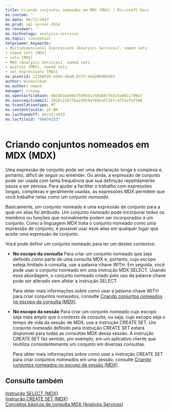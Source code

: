 ```yaml
---
title: Criando conjuntos nomeados em MDX (MDX) | Microsoft Docs
ms.custom: ''
ms.date: 06/13/2017
ms.prod: sql-server-2014
ms.reviewer: ''
ms.technology: analysis-services
ms.topic: conceptual
helpviewer_keywords:
- Multidimensional Expressions [Analysis Services], named sets
- named sets [MDX]
- sets [MDX]
- MDX [Analysis Services], named sets
- queries [MDX], named sets
- set expressions [MDX]
ms.assetid: 213b0035-e96d-4ba0-83f2-ded206905603
author: minewiskan
ms.author: owend
manager: craigg
ms.openlocfilehash: 98d363ab09e75905b13503687fe425a981c790e7
ms.sourcegitcommit: 3026c22b7fba19059a769ea5f367c4f51efaf286
ms.translationtype: MT
ms.contentlocale: pt-BR
ms.lasthandoff: 06/15/2019
ms.locfileid: "66074153"
---
```

# <a name="building-named-sets-in-mdx-mdx"></a>Criando conjuntos nomeados em MDX (MDX)
  Uma expressão de conjunto pode ser uma declaração longa e complexa e, portanto, difícil de seguir ou entender. Ou ainda, a expressão de conjunto pode ser usada com tanta frequência que sua definição repetidamente passa a ser penosa. Para ajudar a facilitar o trabalho com expressões longas, complexas e geralmente usadas, as expressões MDX permitem que você trabalhe nelas como um *conjunto nomeado*.  
  
 Basicamente, um conjunto nomeado é uma expressão de conjunto para a qual um alias foi atribuído. Um conjunto nomeado pode incorporar todos os membros ou funções que normalmente podem ser incorporados a um conjunto. Como a linguagem MDX trata o conjunto nomeado como uma expressão de conjunto, é possível usar esse alias em qualquer lugar que aceite uma expressão de conjunto.  
  
 Você pode definir um conjunto nomeado para ter um destes contextos:  
  
-   **No escopo da consulta** Para criar um conjunto nomeado que seja definido como parte de uma consulta MDX e, portanto, cujo escopo esteja limitado à consulta, use a palavra-chave WITH. Em seguida, você pode usar o conjunto nomeado em uma instrução MDX SELECT. Usando essa abordagem, o conjunto nomeado criado pelo uso da palavra-chave pode ser alterado sem afetar a instrução SELECT.  
  
     Para obter mais informações sobre como usar a palavra-chave WITH para criar conjuntos nomeados, consulte [Criando conjuntos nomeados no escopo da consulta &#40;MDX&#41;](mdx-named-sets-creating-query-scoped-named-sets.md).  
  
-   **No escopo da sessão** Para criar um conjunto nomeado cujo escopo seja mais amplo que o contexto da consulta, ou seja, cujo escopo seja o tempo de vida da sessão de MDX, use a instrução CREATE SET. Um conjunto nomeado definido pela instrução CREATE SET estará disponível para todas as consultas MDX dessa sessão. A instrução CREATE SET faz sentido, por exemplo, em um aplicativo cliente que reutiliza consistentemente um conjunto em diversas consultas.  
  
     Para obter mais informações sobre como usar a instrução CREATE SET para criar conjuntos nomeados em uma sessão, consulte [Criando conjuntos nomeados no escopo da sessão &#40;MDX&#41;](mdx-named-sets-creating-session-scoped-named-sets.md).  
  
## <a name="see-also"></a>Consulte também  
 [Instrução SELECT &#40;MDX&#41;](/sql/mdx/mdx-data-manipulation-select)   
 [Instrução CREATE SET &#40;MDX&#41;](/sql/mdx/mdx-data-definition-create-set)   
 [Conceitos básicos de consulta MDX &#40;Analysis Services&#41;](mdx-query-fundamentals-analysis-services.md)  
  
  

